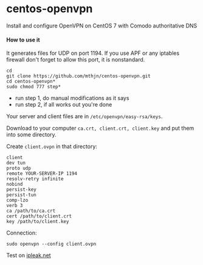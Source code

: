 # centos-openvpn
Install and configure OpenVPN on CentOS 7 with Comodo authoritative DNS

#### How to use it

It generates files for UDP on port 1194. If you use APF or any iptables firewall don't forget to allow this port, it is nonstandard.

```
cd
git clone https://github.com/mthjn/centos-openvpn.git
cd centos-openvpn*
sudo chmod 777 step*
```

* run step 1, do manual modifications as it says
* run step 2, if all works out you're done

Your server and client files are in `/etc/openvpn/easy-rsa/keys`. 

Download to your computer `ca.crt, client.crt, client.key` and put them into some directory.

Create `client.ovpn` in that directory:

```
client
dev tun
proto udp
remote YOUR-SERVER-IP 1194
resolv-retry infinite
nobind
persist-key
persist-tun
comp-lzo
verb 3
ca /path/to/ca.crt
cert /path/to/client.crt
key /path/to/client.key
```

Connection:

`sudo openvpn --config client.ovpn`

Test on [ipleak.net](https://ipleak.net)
